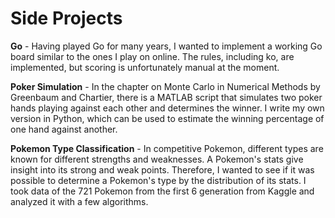 # Side Projects 

**Go** - Having played Go for many years, I wanted to implement a working Go board similar to the ones I play on online. The rules, including ko, are implemented, but scoring is unfortunately manual at the moment. 

**Poker Simulation** - In the chapter on Monte Carlo in Numerical Methods by Greenbaum and Chartier, there is a MATLAB script that simulates two poker hands playing against each other and determines the winner. I write my own version in Python, which can be used to estimate the winning percentage of one hand against another. 

**Pokemon Type Classification** - In competitive Pokemon, different types are known for different strengths and weaknesses. A Pokemon's stats give insight into its strong and weak points. Therefore, I wanted to see if it was possible to determine a Pokemon's type by the distribution of its stats. I took data of the 721 Pokemon from the first 6 generation from Kaggle and analyzed it with a few algorithms. 

